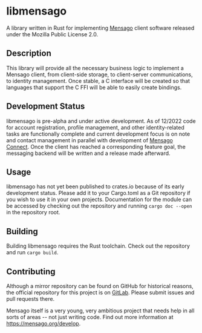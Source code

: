 # libmensago

A library written in Rust for implementing [Mensago](https://mensago.org) client software released under the Mozilla Public License 2.0.

## Description

This library will provide all the necessary business logic to implement a Mensago client, from client-side storage, to client-server communications, to identity management. Once stable, a C interface will be created so that languages that support the C FFI will be able to easily create bindings.

## Development Status

libmensago is pre-alpha and under active development. As of 12/2022 code for account registration, profile management, and other identity-related tasks are functionally complete and current development focus is on note and contact management in parallel with development of [Mensago Connect](https://gitlab.com/mensago/connect). Once the client has reached a corresponding feature goal, the messaging backend will be written and a release made afterward.

## Usage

libmensago has not yet been published to crates.io because of its early development status. Please add it to your Cargo.toml as a Git repository if you wish to use it in your own projects. Documentation for the module can be accessed by checking out the repository and running `cargo doc --open` in the repository root.

## Building

Building libmensago requires the Rust toolchain. Check out the repository and run `cargo build`.

## Contributing

Although a mirror repository can be found on GitHub for historical reasons, the official repository for this project is on [GitLab](https://gitlab.com/mensago/libmensago). Please submit issues and pull requests there.

Mensago itself is a very young, very ambitious project that needs help in all sorts of areas -- not just writing code. Find out more information at https://mensago.org/develop.

